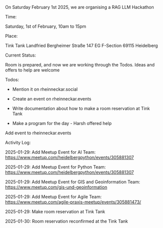 On Saturday February 1st 2025, we are organising a RAG LLM Hackathon

Time: 

Saturday, 1st of February, 10am to 15pm

Place: 

Tink Tank Landfried
Bergheimer Straße 147 EG
F-Section
69115 Heidelberg

Current Status:

Room is prepared, and now we are working through the Todos. Ideas and offers to help are welcome

Todos:

- Mention it on rheinneckar.social

- Create an event on rheinneckar.events

- Write documentation about how to make a room reservation at Tink Tank

- Make a program for the day - Harsh offered help

Add event to rheinneckar.events

Activity Log:

2025-01-29: Add Meetup Event for AI Team: https://www.meetup.com/heidelbergpython/events/305881307

2025-01-29: Add Meetup Event for Python Team: https://www.meetup.com/heidelbergpython/events/305881307

2025-01-29: Add Meetup Event for GIS and Geoinformation Team: https://www.meetup.com/gis-und-geoinformation

2025-01-29: Add Meetup Event for Agile Team: https://www.meetup.com/agile-praxis-meetup/events/305881473/

2025-01-29: Make room reservation at Tink Tank

2025-01-30: Room reservation reconfirmed at the Tink Tank


